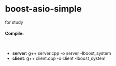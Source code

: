 # boost-asio-simple
for study 

<h4>Compile:</h4><br/>
  <ul>
    <li><b>server</b>: g++ server.cpp -o server -lboost_system</li>
    <li><b>client</b>: g++ client.cpp -o client -lboost_system</li>
  </ul>
